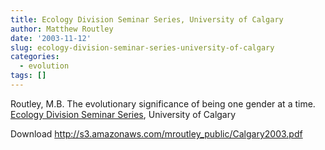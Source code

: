 ```yaml
---
title: Ecology Division Seminar Series, University of Calgary
author: Matthew Routley
date: '2003-11-12'
slug: ecology-division-seminar-series-university-of-calgary
categories:
  - evolution
tags: []
---
```


<p>Routley, M.B. The evolutionary significance of being one gender at a time. <a href="http://www.ucalgary.ca/ecology/seminars.html#weekly">Ecology Division Seminar Series</a>, University of Calgary</p>

<p>Download <a href="http://s3.amazonaws.com/mroutley_public/Calgary2003.pdf">http://s3.amazonaws.com/mroutley_public/Calgary2003.pdf</a></p>